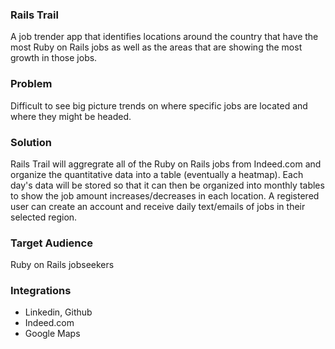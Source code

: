### Rails Trail

A job trender app that identifies locations around the country that have the most Ruby on Rails jobs as well as the areas that are showing the most growth in those jobs.

### Problem

Difficult to see big picture trends on where specific jobs are located and where they might be headed.

### Solution

Rails Trail will aggregrate all of the Ruby on Rails jobs from Indeed.com and organize the quantitative data into a table (eventually a heatmap). Each day's data will be stored so that it can then be organized into monthly tables to show the job amount increases/decreases in each location.
A registered user can create an account and receive daily text/emails of jobs in their selected region.

### Target Audience

Ruby on Rails jobseekers

### Integrations

* Linkedin, Github
* Indeed.com
* Google Maps
